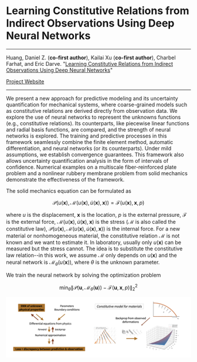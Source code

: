 # Learning Constitutive Relations from Indirect Observations Using Deep Neural Networks

---

Huang, Daniel Z. (**co-first author**), Kailai Xu (**co-first author**), Charbel Farhat, and Eric Darve. "[Learning Constitutive Relations from Indirect Observations Using Deep Neural Networks](https://arxiv.org/abs/1905.12530)"

[Project Website](https://github.com/kailaix/UQ)

---

We present a new approach for predictive modeling and its uncertainty quantification for mechanical systems, where coarse-grained models such as constitutive relations are derived directly from observation data. We explore the use of neural networks to represent the unknowns functions (e.g., constitutive relations). Its counterparts, like piecewise linear functions and radial basis functions, are compared, and the strength of neural networks is explored. The training and predictive processes in this framework seamlessly combine the finite element method, automatic differentiation, and neural networks (or its counterparts). Under mild assumptions, we establish convergence guarantees. This framework also allows uncertainty quantification analysis in the form of intervals of confidence. Numerical examples on a multiscale fiber-reinforced plate problem and a nonlinear rubbery membrane problem from solid mechanics demonstrate the effectiveness of the framework.

The solid mechanics equation can be formulated as

```math
\mathcal{P}(u(\mathbf{x}), \mathcal{M}(u(\mathbf{x}),\dot u(\mathbf{x}), \mathbf{x})) = \mathcal{F}(u(\mathbf{x}), \mathbf{x}, p)
```

where $u$ is the displacement, $\mathbf{x}$ is the location, $p$ is the external pressure, $\mathcal{F}$ is the external force, $\mathcal{M}(u(\mathbf{x}),\dot u(\mathbf{x}), \mathbf{x})$ is the stress ($\mathcal{M}$ is also called the constitutive law), $\mathcal{P}(u(\mathbf{x}), \mathcal{M}(u(\mathbf{x}),\dot u(\mathbf{x}), \mathbf{x}))$ is the internal force. For a new material or nonhomogeneous material, the constitutive relation $\mathcal{M}$ is not known and we want to estimate it. In laboratory, usually only $u(\mathbf{x})$ can be measured but the stress cannot. The idea is to substitute the constitutive law relation--in this work, we assume $\mathcal{M}$ only depends on $u(\mathbf{x})$ and the neural network is $\mathcal{M}_{\theta}(u(\mathbf{x}))$, where $\theta$ is the unknown parameter. 

We train the neural network by solving the optimization problem

```math
\min_{\theta}\|\mathcal{P}(\mathbf{u}, \mathcal{M}_{\theta}(\mathbf{u})) - \mathcal{F}(\mathbf{u}, \mathbf{x}, p) \|^2_2
```

![image-20191031200808697](asset/law.png)
